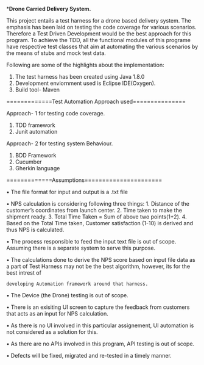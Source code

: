***************Drone Carried Delivery System.**************

This project entails a test harness for a drone based delivery system. The emphasis has been laid on testing the code coverage for various scenarios.
Therefore a Test Driven Development would be the best approach for this program. To achieve the TDD, all the functional modules of this programe have respective test classes that aim at 
automating the various scenarios by the means of stubs and mock test data.

Following are some of the highlights about the implementation:

1) The test harness has been created using Java 1.8.0
2) Development enviornment used is Eclipse IDE(Oxygen).
3) Build tool- Maven


=============Test Automation Approach used===============

Approach- 1 for testing code coverage.
1) TDD framework
2) Junit automation

Approach- 2 for testing system Behaviour.
1) BDD Framework
2) Cucumber
3) Gherkin language


=============Assumptions======================

•	The file format for input and output is a .txt file

•	NPS calculation is considering following three things:
	1.   	Distance of the customer’s coordinates from launch center.
	2.	Time taken to make the shipment ready.
	3.	Total Time Taken = Sum of above two points(1+2).
	4.	Based on the Total Time taken, Customer satisfaction (1-10) is derived and thus NPS is calculated.

•	The process responsible to feed the input text file is out of scope. Assuming there is a separate system to serve this purpose.

•	The calculations done to derive the NPS score based on input file data as a part of Test Harness may not be the best algorithm, however, its for the best intrest of 			

	developing Automation framework around that harness.

•	The Device (the Drone) testing is out of scope.

•	There is an exisiting UI screen to capture the feedback from customers that acts as an input for NPS calculation.

•	As there is no UI involved in this particular assignement, UI automation is not considered as a solution for this.

•	As there are no APIs involved in this program, API testing is out of scope.

•	Defects will be fixed, migrated and re-tested in a timely manner.
